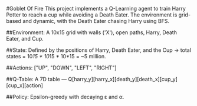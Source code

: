 #Goblet Of Fire
This project implements a Q-Learning agent to train Harry Potter to reach a cup while avoiding a Death Eater. The environment is grid-based and dynamic, with the Death Eater chasing Harry using BFS.

##Environment: 
A 10x15 grid with walls ('X'), open paths, Harry, Death Eater, and Cup.

##State: 
Defined by the positions of Harry, Death Eater, and the Cup → total states = 10*15 * 10*15 * 10*15 = ~5 million.

##Actions: 
["UP", "DOWN", "LEFT", "RIGHT"]

##Q-Table: 
A 7D table — Q[harry_y][harry_x][death_y][death_x][cup_y][cup_x][action]

##Policy: 
Epsilon-greedy with decaying ε and α.
